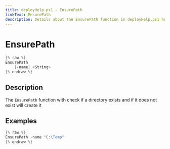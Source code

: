 ```yaml
---
title: deployHelp.ps1 - EnsurePath
linkText: EnsurePath
description: Details about the EnsurePath function in deployHelp.ps1 helper script
---
```


# EnsurePath

```PowerShell
{% raw %}
EnsurePath
    [-name] <String>
{% endraw %}
```

## Description

The `EnsurePath` function with check if a directory exists and if it does not exist will create it

## Examples

```PowerShell
{% raw %}
EnsurePath -name "C:\Temp"
{% endraw %}
```
